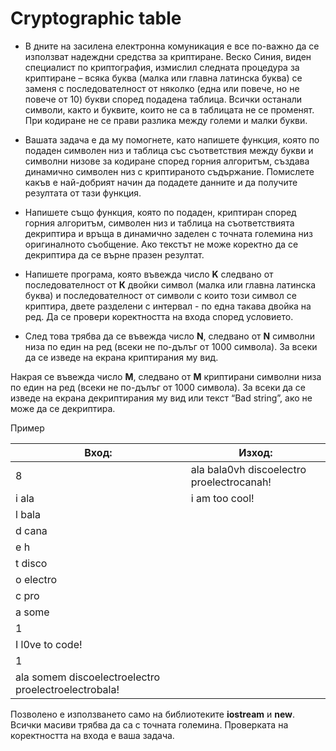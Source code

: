# Cryptographic table

* В дните на засилена електронна комуникация е все по-важно да се използват надеждни средства за криптиране. Веско Синия, виден специалист по криптография, измислил следната процедура за криптиране – всяка буква (малка или главна латинска буква) се заменя с последователност от няколко (една или повече, но не повече от 10) букви според подадена таблица. Всички останали символи, както и буквите, които не са в таблицата не се променят. При кодиране не се прави разлика между големи и малки букви.

* Вашата задача е да му помогнете, като напишете функция, която по подаден символен низ и таблица със съответствия между букви и символни низове за кодиране според горния алгоритъм, създава динамично символен низ с криптираното съдържание. Помислете какъв е най-добрият начин да подадете данните и да получите резултата от тази функция.

* Напишете също функция, която по подаден, криптиран според горния алгоритъм, символен низ и таблица на съответствията декриптира и връща в динамично заделен с точната големина низ оригиналното съобщение. Ако текстът не може коректно да се декриптира да се върне празен резултат.

* Напишете програма, която въвежда число **K** следвано от последователност от **К** двойки символ (малка или главна латинска буква) и последователност от символи с които този символ се криптира, двете разделени с интервал - по една такава двойка на ред.
Да се провери коректността на входа според условието.

* След това трябва да се въвежда число **N**, следвано от **N** символни низа по един на ред (всеки не по-дълъг от 1000 символа). За всеки да се изведе на екрана криптирания му вид.

Накрая се въвежда число **M**, следвано от **M** криптирани символни низа по един на ред (всеки не по-дълъг от 1000 символа). За всеки да се изведе на екрана декриптирания му вид или текст “Bad string”, ако не може да се декриптира.

Пример

Вход:      |             Изход:
----------- | ------------------------------------------------------
8 |                      ala bala0vh discoelectro proelectrocanah!
i ala |                   i am too cool!
l bala |
d cana |
e h |
t disco |
o electro |
c pro |
a some |
1 |
I l0ve to code! |
1 |
ala somem discoelectroelectro proelectroelectrobala! |

Позволено е използването само на библиотеките **iostream** и **new**. Всички масиви трябва да са с точната големина. Проверката на коректността на входа е ваша задача.